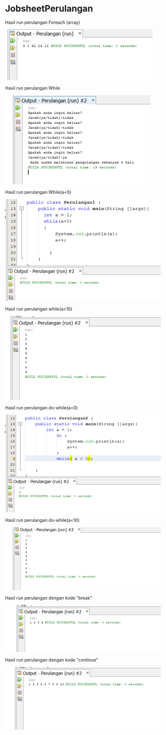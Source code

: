 # JobsheetPerulangan
Hasil run perulangan Foreach (array)

![Alt Text](https://github.com/inamyrpl28/JobsheetPerulangan/blob/master/PerulanganForeach.PNG)

Hasil run perulangan While 

![Alt Text](https://github.com/inamyrpl28/JobsheetPerulangan/blob/master/PerulanganWhile.PNG)

Hasil run perulangan While(a<0)

![Alt Text](https://github.com/inamyrpl28/JobsheetPerulangan/blob/master/Perulangan%20while%20bag1.PNG)

Hasil run perulangan while(a<10)

![Alt Text](https://github.com/inamyrpl28/JobsheetPerulangan/blob/master/Perulangan%20while%20bag2.PNG)

Hasil run perulangan do-while(a<0)

![Alt Text](https://github.com/inamyrpl28/JobsheetPerulangan/blob/master/Perulangan%20do_while%20bag1.PNG)

Hasil run perulangan do-while(a<10)

![Alt Text](https://github.com/inamyrpl28/JobsheetPerulangan/blob/master/Pengulangan%20do_while%20bag2.PNG)

Hasil run perulangan dengan kode "break"

![Alt Text](https://github.com/inamyrpl28/JobsheetPerulangan/blob/master/Perulangan%20Break.PNG)

Hasil run perulangan dengan kode "continue"

![Alt Text](https://github.com/inamyrpl28/JobsheetPerulangan/blob/master/Perulangan%20continue.PNG)
